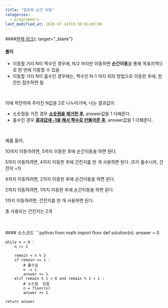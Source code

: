 ```yaml
---
title: "점프와 순간 이동"
categories: 
  - programmers
last_modified_at: 2020-07-14T18:30:01+09:00
---
```


####[문제 링크](https://programmers.co.kr/learn/courses/30/lessons/12980){: target="_blank"}
<br/>

#### 풀이
- 이동할 거리 N이 짝수인 경우에, N/2 까지만 이동하면 **순간이동**을 통해 목표지역으로 한 번에 이동할 수 있음
- 이동할 거리 N이 홀수인 경우에는, 짝수인 N-1 까지 위의 방법으로 이동한 후에, 한 칸만 점프하면 됨
<br/>
   
이에 착안하여 주어진 N값을 2로 나누어가며, 나눈 결과값이
- 소숫점을 가진 경우 <u>**소숫점을 제거한 후**</u>, answer값을 1 더해준다.
- 홀수인 경우 <u>**결과값에 -1을 해서 짝수로 만들어준 후**</u>, answer값을 1 더해준다.
<br/>

예를 들어,

10까지 이동하려면, 5까지 이동한 후에 순간이동을 하면 된다.

5까지 이동하려면, 4까지 이동한 후에 건전지를 한 개 사용하면 된다.
(5가 홀수니까, 건전지 +1)

4까지 이동하려면, 2까지 이동한 후에 순간이동을 하면 된다.

2까지 이동하려면, 1까지 이동한 후에 순간이동을 하면 된다.

1까지 이동하려면, 건전지를 한 개 사용하면 된다.

총 사용되는 건전지는 2개

<br/>
<br/>
#### 소스코드
```python
from math import floor 
def solution(n):
    answer = 0
    
    while n > 0 :
        n /= 2
        
        remain = n % 2
        if remain == 1 :
            # 홀수임
            n -= 1
            answer += 1
        elif remain % 1 > 0 and remain % 1 < 1 :
            # 소수점  있음
            n = floor(n)
            answer += 1
    
    return answer
```